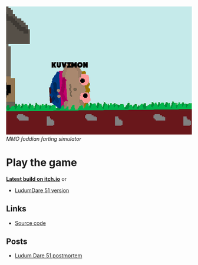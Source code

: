 ---
---

![img](farts.gif)
_MMO foddian farting simulator_

# Play the game

[**Latest build on itch.io**](https://kuviman.itch.io/getting-farted-on) or

- [LudumDare 51 version](./play/jam/game.html)

## Links

- [Source code](https://github.com/kuviman/getting-farted-on)

## Posts

- [Ludum Dare 51 postmortem](./original-story)
